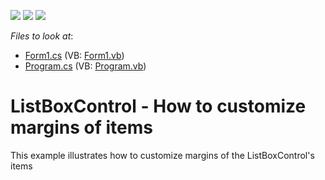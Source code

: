 <!-- default badges list -->
![](https://img.shields.io/endpoint?url=https://codecentral.devexpress.com/api/v1/VersionRange/128623154/14.1.7%2B)
[![](https://img.shields.io/badge/Open_in_DevExpress_Support_Center-FF7200?style=flat-square&logo=DevExpress&logoColor=white)](https://supportcenter.devexpress.com/ticket/details/T166302)
[![](https://img.shields.io/badge/📖_How_to_use_DevExpress_Examples-e9f6fc?style=flat-square)](https://docs.devexpress.com/GeneralInformation/403183)
<!-- default badges end -->
<!-- default file list -->
*Files to look at*:

* [Form1.cs](./CS/WindowsFormsApplication313/Form1.cs) (VB: [Form1.vb](./VB/WindowsFormsApplication313/Form1.vb))
* [Program.cs](./CS/WindowsFormsApplication313/Program.cs) (VB: [Program.vb](./VB/WindowsFormsApplication313/Program.vb))
<!-- default file list end -->
# ListBoxControl - How to customize margins of items


This example illustrates how to customize margins of the ListBoxControl's items

<br/>


